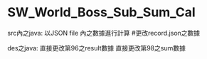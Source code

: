 # SW_World_Boss_Sub_Sum_Cal

src內之java:
以JSON file 內之數據進行計算
#更改record.json之數據

des之java:
直接更改第96之result數據
直接更改第98之sum數據
